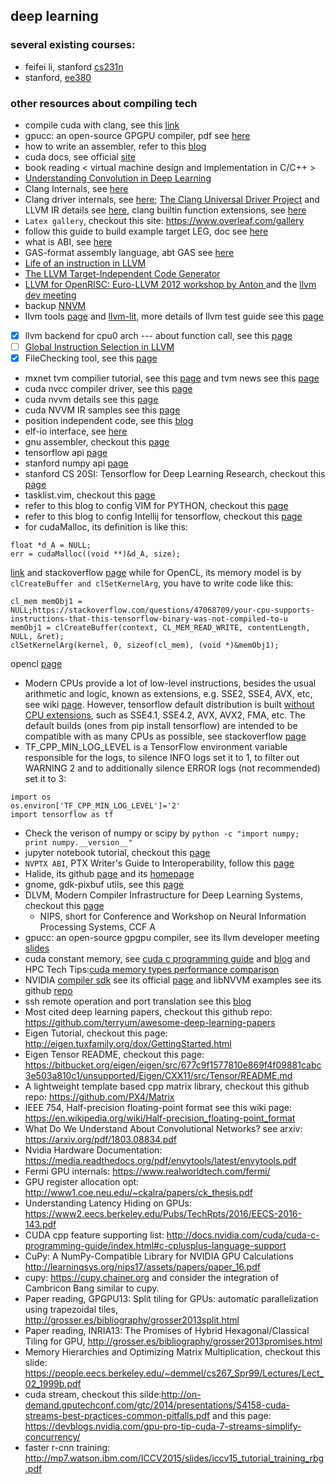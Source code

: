 ## deep learning 

### several existing courses:
- feifei li, stanford [cs231n](http://cs231n.stanford.edu/)
- stanford, [ee380](http://web.stanford.edu/class/ee380/)

### other resources about compiling tech
- compile cuda with clang, see this [link](http://llvm.org/docs/CompileCudaWithLLVM.html)
- gpucc: an open-source GPGPU compiler, pdf see [here](http://dl.acm.org/citation.cfm?id=2854041)
- how to write an assembler, refer to this [blog](http://www.cnblogs.com/fanzhidongyzby/p/5812140.html)
- cuda docs, see official [site](https://docs.nvidia.com/)
- book reading < virtual machine design and implementation in C/C++ >
- [Understanding Convolution in Deep Learning](http://timdettmers.com/2015/03/26/convolution-deep-learning/)
- Clang Internals, see [here](http://clang.llvm.org/docs/InternalsManual.html)
- Clang driver internals, see [here](http://clang.llvm.org/docs/DriverInternals.html); [The Clang Universal Driver Project](https://clang.llvm.org/UniversalDriver.html) and LLVM IR details see [here](http://llvm.org/docs/LangRef.html), clang builtin function extensions, see [here](https://clang.llvm.org/docs/LanguageExtensions.html)
- `Latex gallery`, checkout this site: <https://www.overleaf.com/gallery>
- follow this guide to build example target LEG, doc see [here](https://llvm.org/devmtg/2014-04/PDFs/Talks/Building%20an%20LLVM%20backend.pdf)
- what is ABI, see [here](http://www.princeton.edu/~achaney/tmve/wiki100k/docs/Application_binary_interface.html)
- GAS-format assembly language, abt GAS see [here](http://asm.sourceforge.net/howto/gas.html)
- [Life of an instruction in LLVM](http://eli.thegreenplace.net/2012/11/24/life-of-an-instruction-in-llvm/)
- [The LLVM Target-Independent Code Generator](http://llvm.org/docs/CodeGenerator.html)
- [LLVM for OpenRISC: Euro-LLVM 2012 workshop by Anton ](http://opencores.org/forum,OpenRISC,0,4819) and the [llvm dev meeting](http://llvm.org/devmtg/2012-04-12/)
- backup [NNVM](http://tqchen.github.io/2016/10/01/build-your-own-tensorflow-with-nnvm-and-torch.html)
- llvm tools [page](http://llvm.org/docs/CommandGuide/) and [llvm-lit](https://llvm.org/docs/CommandGuide/lit.html), more details of llvm test guide see this [page](http://llvm.org/docs/TestingGuide.html)
- [x] llvm backend for cpu0 arch --- about function call, see this [page](https://jonathan2251.github.io/lbd/funccall.html)
- [ ] [Global Instruction Selection in LLVM](https://2pi.dk/llvm/global-isel)
- [x] FileChecking tool, see this [page](https://github.com/lijiansong/llvm/blob/master/docs/CommandGuide/FileCheck.rst)
- mxnet tvm compilier tutorial, see this [page](http://docs.tvmlang.org/index.html) and tvm news see this [page](http://tvmlang.org/)
- cuda nvcc compiler driver, see this [page](http://docs.nvidia.com/cuda/cuda-compiler-driver-nvcc/index.html#axzz4riJBNyQD)
- cuda nvvm details see this [page](http://on-demand.gputechconf.com/gtc/2013/presentations/S3185-Building-GPU-Compilers-libNVVM.pdf)
- cuda NVVM IR samples see this [page](https://github.com/nvidia-compiler-sdk/nvvmir-samples)
- position independent code, see this [blog](http://eli.thegreenplace.net/2011/11/03/position-independent-code-pic-in-shared-libraries/)
- elf-io interface, see [here](http://elfio.sourceforge.net/)
- gnu assembler, checkout this [page](https://sourceware.org/binutils/docs-2.29/as/index.html)
- tensorflow api [page](https://www.tensorflow.org/versions/r0.12/api_docs/python/index.html)
- stanford numpy api [page](http://cs231n.github.io/python-numpy-tutorial/)
- stanford CS 20SI: Tensorflow for Deep Learning Research, checkout this [page](https://web.stanford.edu/class/cs20si/syllabus.html)
- tasklist.vim, checkout this [page](https://github.com/vim-scripts/TaskList.vim)
- refer to this blog to config VIM for PYTHON, checkout this [page](http://www.cnblogs.com/samwei/archive/2011/04/25/2026211.html)
- refer to this blog to config Intellij for tensorflow, checkout this [page](http://www.voidcn.com/article/p-ckrbabya-qx.html)
- for cudaMalloc, its definition is like this:
```
float *d_A = NULL;
err = cudaMalloc((void **)&d_A, size);
```
[link](https://devtalk.nvidia.com/default/topic/472384/cuda-programming-and-performance/cudamalloc-point-to-a-pointer/post/3357107/) and stackoverflow [page](https://stackoverflow.com/questions/7989039/use-of-cudamalloc-why-the-double-pointer)
while for OpenCL, its memory model is by `clCreateBuffer and clSetKernelArg`, you have to write code like this:
```
cl_mem memObj1 = NULL;https://stackoverflow.com/questions/47068709/your-cpu-supports-instructions-that-this-tensorflow-binary-was-not-compiled-to-u
memObj1 = clCreateBuffer(context, CL_MEM_READ_WRITE, contentLength, NULL, &ret);
clSetKernelArg(kernel, 0, sizeof(cl_mem), (void *)&memObj1);
```
opencl [page](https://www.khronos.org/registry/OpenCL/sdk/1.0/docs/man/xhtml/clSetKernelArg.html)

- Modern CPUs provide a lot of low-level instructions, besides the usual arithmetic and logic, known as extensions, e.g. SSE2, SSE4, AVX, etc, see wiki [page](https://en.wikipedia.org/wiki/Advanced_Vector_Extensions). However, tensorflow default distribution is built [without CPU extensions](https://github.com/tensorflow/tensorflow/issues/7778), such as SSE4.1, SSE4.2, AVX, AVX2, FMA, etc. The default builds (ones from pip install tensorflow) are intended to be compatible with as many CPUs as possible, see stackoverflow [page](https://stackoverflow.com/questions/47068709/your-cpu-supports-instructions-that-this-tensorflow-binary-was-not-compiled-to-u)
- TF_CPP_MIN_LOG_LEVEL is a TensorFlow environment variable responsible for the logs, to silence INFO logs set it to 1, to filter out WARNING 2 and to additionally silence ERROR logs (not recommended) set it to 3:
```
import os
os.environ['TF_CPP_MIN_LOG_LEVEL']='2'
import tensorflow as tf
```
- Check the verison of numpy or scipy by `python -c "import numpy; print numpy.__version__" `
- jupyter notebook tutorial, checkout this [page](http://jupyter-notebook.readthedocs.io/en/stable/)
- `NVPTX ABI`, PTX Writer's Guide to Interoperability, follow this [page](http://docs.nvidia.com/cuda/ptx-writers-guide-to-interoperability/index.html)
- Halide, its github [page](https://github.com/halide/Halide) and its [homepage](http://halide-lang.org/)
- gnome, gdk-pixbuf utils, see this [page](https://developer.gnome.org/gdk-pixbuf/2.22/gdk-pixbuf-util.html)
- DLVM, Modern Compiler Infrastructure for Deep Learning Systems, checkout this [page](http://dlvm.org/)
  - NIPS, short for Conference and Workshop on Neural Information Processing Systems, CCF A
- gpucc: an open-source gpgpu compiler, see its llvm developer meeting [slides](http://llvm.org/devmtg/2015-10/slides/Wu-OptimizingLLVMforGPGPU.pdf)
- cuda constant memory, see [cuda c programming guide](http://docs.nvidia.com/cuda/cuda-c-programming-guide/index.html) and [blog](https://www.cnblogs.com/1024incn/p/4706215.html) and HPC Tech Tips:[cuda memory types performance comparison](https://www.microway.com/hpc-tech-tips/gpu-memory-types-performance-comparison/)
- NVIDIA [compiler sdk](https://developer.nvidia.com/cuda-llvm-compiler#cudacompilersdk) see its official [page](http://docs.nvidia.com/cuda/index.html#compiler-sdk) and libNVVM  examples see its github [repo](https://github.com/nvidia-compiler-sdk/nvvmir-samples)
- ssh remote operation and port translation see this [blog](http://www.ruanyifeng.com/blog/2011/12/ssh_port_forwarding.html)
- Most cited deep learning papers, checkout this github repo: <https://github.com/terryum/awesome-deep-learning-papers>
- Eigen Tutorial, checkout this page: <http://eigen.tuxfamily.org/dox/GettingStarted.html>
- Eigen Tensor README, checkout this page: <https://bitbucket.org/eigen/eigen/src/677c9f1577810e869f4f09881cabc3e503a810c1/unsupported/Eigen/CXX11/src/Tensor/README.md>
- A lightweight template based cpp matrix library, checkout this github repo: <https://github.com/PX4/Matrix>
- IEEE 754, Half-precision floating-point format see this wiki page: <https://en.wikipedia.org/wiki/Half-precision_floating-point_format>
- What Do We Understand About Convolutional Networks? see arxiv: <https://arxiv.org/pdf/1803.08834.pdf>
- Nvidia Hardware Documentation: <https://media.readthedocs.org/pdf/envytools/latest/envytools.pdf> 
- Fermi GPU internals: <https://www.realworldtech.com/fermi/>
- GPU register allocation opt: <http://www1.coe.neu.edu/~ckalra/papers/ck_thesis.pdf>
- Understanding Latency Hiding on GPUs: <https://www2.eecs.berkeley.edu/Pubs/TechRpts/2016/EECS-2016-143.pdf> 
- CUDA cpp feature supporting list: <http://docs.nvidia.com/cuda/cuda-c-programming-guide/index.html#c-cplusplus-language-support>
- CuPy: A NumPy-Compatible Library for NVIDIA GPU Calculations <http://learningsys.org/nips17/assets/papers/paper_16.pdf>
- cupy: <https://cupy.chainer.org> and consider the integration of Cambricon Bang similar to cupy.
- Paper reading, GPGPU13: Split tiling for GPUs: automatic parallelization using trapezoidal tiles, <http://grosser.es/bibliography/grosser2013split.html>
- Paper reading, INRIA13: The Promises of Hybrid Hexagonal/Classical Tiling for GPU, <http://grosser.es/bibliography/grosser2013promises.html>
- Memory Hierarchies and Optimizing Matrix Multiplication, checkout this slide: <https://people.eecs.berkeley.edu/~demmel/cs267_Spr99/Lectures/Lect_02_1999b.pdf>
- cuda stream, checkout this silde:<http://on-demand.gputechconf.com/gtc/2014/presentations/S4158-cuda-streams-best-practices-common-pitfalls.pdf> and this page: <https://devblogs.nvidia.com/gpu-pro-tip-cuda-7-streams-simplify-concurrency/>
- faster r-cnn training: <http://mp7.watson.ibm.com/ICCV2015/slides/iccv15_tutorial_training_rbg.pdf>
